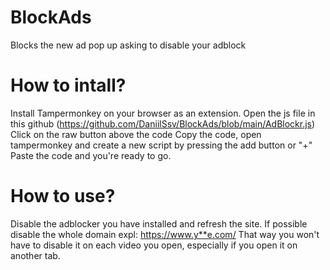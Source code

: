 # BlockAds
Blocks the new ad pop up asking to disable your adblock

# How to intall?
Install Tampermonkey on your browser as an extension.
Open the js file in this github (https://github.com/DaniilSsv/BlockAds/blob/main/AdBlockr.js)
Click on the raw button above the code
Copy the code, open tampermonkey and create a new script by pressing the add button or "+"
Paste the code and you're ready to go.

# How to use?
Disable the adblocker you have installed and refresh the site.
If possible disable the whole domain expl: https://www.y**e.com/
That way you won't have to disable it on each video you open, especially if you open it on another tab.
